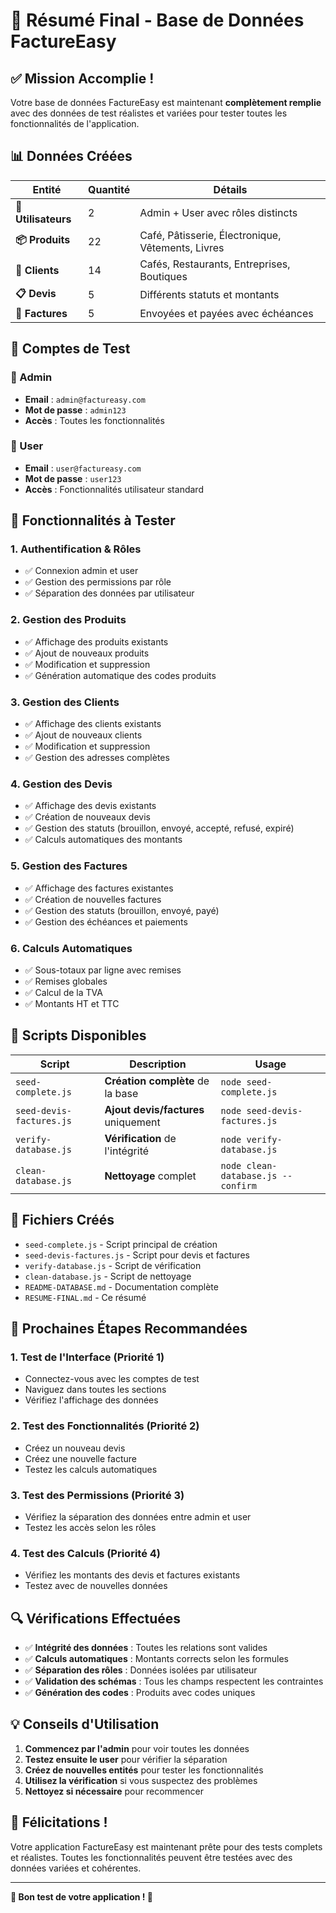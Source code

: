 # 🎯 Résumé Final - Base de Données FactureEasy

## ✅ Mission Accomplie !

Votre base de données FactureEasy est maintenant **complètement remplie** avec des données de test réalistes et variées pour tester toutes les fonctionnalités de l'application.

## 📊 Données Créées

| Entité | Quantité | Détails |
|--------|----------|---------|
| **👤 Utilisateurs** | 2 | Admin + User avec rôles distincts |
| **📦 Produits** | 22 | Café, Pâtisserie, Électronique, Vêtements, Livres |
| **👥 Clients** | 14 | Cafés, Restaurants, Entreprises, Boutiques |
| **📋 Devis** | 5 | Différents statuts et montants |
| **🧾 Factures** | 5 | Envoyées et payées avec échéances |

## 🔑 Comptes de Test

### 🏢 Admin
- **Email** : `admin@factureasy.com`
- **Mot de passe** : `admin123`
- **Accès** : Toutes les fonctionnalités

### 👤 User
- **Email** : `user@factureasy.com`
- **Mot de passe** : `user123`
- **Accès** : Fonctionnalités utilisateur standard

## 🚀 Fonctionnalités à Tester

### 1. **Authentification & Rôles**
- ✅ Connexion admin et user
- ✅ Gestion des permissions par rôle
- ✅ Séparation des données par utilisateur

### 2. **Gestion des Produits**
- ✅ Affichage des produits existants
- ✅ Ajout de nouveaux produits
- ✅ Modification et suppression
- ✅ Génération automatique des codes produits

### 3. **Gestion des Clients**
- ✅ Affichage des clients existants
- ✅ Ajout de nouveaux clients
- ✅ Modification et suppression
- ✅ Gestion des adresses complètes

### 4. **Gestion des Devis**
- ✅ Affichage des devis existants
- ✅ Création de nouveaux devis
- ✅ Gestion des statuts (brouillon, envoyé, accepté, refusé, expiré)
- ✅ Calculs automatiques des montants

### 5. **Gestion des Factures**
- ✅ Affichage des factures existantes
- ✅ Création de nouvelles factures
- ✅ Gestion des statuts (brouillon, envoyé, payé)
- ✅ Gestion des échéances et paiements

### 6. **Calculs Automatiques**
- ✅ Sous-totaux par ligne avec remises
- ✅ Remises globales
- ✅ Calcul de la TVA
- ✅ Montants HT et TTC

## 🔧 Scripts Disponibles

| Script | Description | Usage |
|--------|-------------|-------|
| `seed-complete.js` | **Création complète** de la base | `node seed-complete.js` |
| `seed-devis-factures.js` | **Ajout devis/factures** uniquement | `node seed-devis-factures.js` |
| `verify-database.js` | **Vérification** de l'intégrité | `node verify-database.js` |
| `clean-database.js` | **Nettoyage** complet | `node clean-database.js --confirm` |

## 📁 Fichiers Créés

- `seed-complete.js` - Script principal de création
- `seed-devis-factures.js` - Script pour devis et factures
- `verify-database.js` - Script de vérification
- `clean-database.js` - Script de nettoyage
- `README-DATABASE.md` - Documentation complète
- `RESUME-FINAL.md` - Ce résumé

## 🎯 Prochaines Étapes Recommandées

### 1. **Test de l'Interface** (Priorité 1)
- Connectez-vous avec les comptes de test
- Naviguez dans toutes les sections
- Vérifiez l'affichage des données

### 2. **Test des Fonctionnalités** (Priorité 2)
- Créez un nouveau devis
- Créez une nouvelle facture
- Testez les calculs automatiques

### 3. **Test des Permissions** (Priorité 3)
- Vérifiez la séparation des données entre admin et user
- Testez les accès selon les rôles

### 4. **Test des Calculs** (Priorité 4)
- Vérifiez les montants des devis et factures existants
- Testez avec de nouvelles données

## 🔍 Vérifications Effectuées

- ✅ **Intégrité des données** : Toutes les relations sont valides
- ✅ **Calculs automatiques** : Montants corrects selon les formules
- ✅ **Séparation des rôles** : Données isolées par utilisateur
- ✅ **Validation des schémas** : Tous les champs respectent les contraintes
- ✅ **Génération des codes** : Produits avec codes uniques

## 💡 Conseils d'Utilisation

1. **Commencez par l'admin** pour voir toutes les données
2. **Testez ensuite le user** pour vérifier la séparation
3. **Créez de nouvelles entités** pour tester les fonctionnalités
4. **Utilisez la vérification** si vous suspectez des problèmes
5. **Nettoyez si nécessaire** pour recommencer

## 🎉 Félicitations !

Votre application FactureEasy est maintenant prête pour des tests complets et réalistes. Toutes les fonctionnalités peuvent être testées avec des données variées et cohérentes.

---

**🚀 Bon test de votre application ! 🚀**
